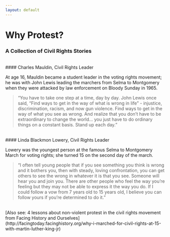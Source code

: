 ```yaml
---
layout: default
---
```


Why Protest?
============
### A Collection of Civil Rights Stories 
<br>
#### Charles Mauldin, Civil Rights Leader

At age 16, Mauldin became a student leader in the voting rights movement; he was with John Lewis leading the marchers from Selma to Montgomery when they were attacked by law enforcement on Bloody Sunday in 1965. 

>“You have to take one step at a time, day by day. John Lewis once said, “Find ways to get in the way of what is wrong in life” - injustice, discrimination, racism, and now gun violence. Find ways to get in the way of what you see as wrong. And realize that you don’t have to be extraordinary to change the world… you just have to do ordinary things on a constant basis. Stand up each day.” 

<br>
#### Linda Blackmon Lowery, Civil Rights Leader

Lowery was the youngest person at the famous Selma to Montgomery March for voting rights; she turned 15 on the second day of the march.
>“I often tell young people that if you see something you think is wrong and it bothers you, then with steady, loving confrontation, you can get others to see the wrong in whatever it is that you see. Someone will hear you and join you. There are other people who feel the way you’re feeling but they may not be able to express it the way you do. If I could follow a vow from 7 years old to 15 years old, I believe you can follow yours if you’re determined to do it.” 

<br>
[Also see: 4 lessons about non-violent protest in the civil rights movement from Facing History and Ourselves](http://facingtoday.facinghistory.org/why-i-marched-for-civil-rights-at-15-with-martin-luther-king-jr)

